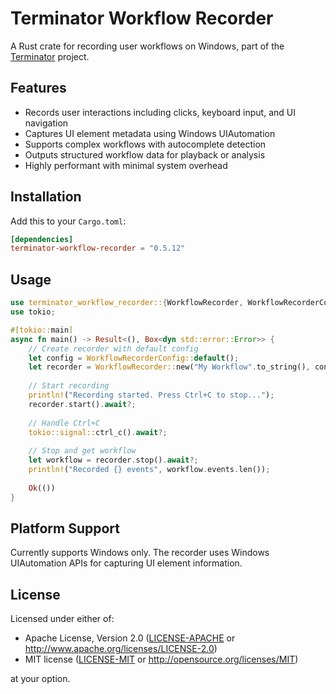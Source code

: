 # Terminator Workflow Recorder

A Rust crate for recording user workflows on Windows, part of the [Terminator](https://github.com/mediar-ai/terminator) project.

## Features

- Records user interactions including clicks, keyboard input, and UI navigation
- Captures UI element metadata using Windows UIAutomation
- Supports complex workflows with autocomplete detection
- Outputs structured workflow data for playback or analysis
- Highly performant with minimal system overhead

## Installation

Add this to your `Cargo.toml`:

```toml
[dependencies]
terminator-workflow-recorder = "0.5.12"
```

## Usage

```rust
use terminator_workflow_recorder::{WorkflowRecorder, WorkflowRecorderConfig};
use tokio;

#[tokio::main]
async fn main() -> Result<(), Box<dyn std::error::Error>> {
    // Create recorder with default config
    let config = WorkflowRecorderConfig::default();
    let recorder = WorkflowRecorder::new("My Workflow".to_string(), config);
    
    // Start recording
    println!("Recording started. Press Ctrl+C to stop...");
    recorder.start().await?;
    
    // Handle Ctrl+C
    tokio::signal::ctrl_c().await?;
    
    // Stop and get workflow
    let workflow = recorder.stop().await?;
    println!("Recorded {} events", workflow.events.len());
    
    Ok(())
}
```

## Platform Support

Currently supports Windows only. The recorder uses Windows UIAutomation APIs for capturing UI element information.

## License

Licensed under either of:

- Apache License, Version 2.0 ([LICENSE-APACHE](LICENSE-APACHE) or http://www.apache.org/licenses/LICENSE-2.0)
- MIT license ([LICENSE-MIT](LICENSE-MIT) or http://opensource.org/licenses/MIT)

at your option.
